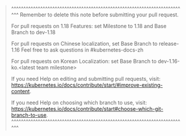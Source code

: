>^^^^^^^^^^^^^^^^^^^^^^^^^^^^^^^^^^^^^^^^^^^^^^^^^^^^^^^^^^^^^^^^^^^^^^^^^
> Remember to delete this note before submitting your pull request.
>
> For pull requests on 1.18 Features: set Milestone to 1.18 and Base Branch to dev-1.18
>
> For pull requests on Chinese localization, set Base Branch to release-1.16
> Feel free to ask questions in #kubernetes-docs-zh
>
> For pull requests on Korean Localization: set Base Branch to dev-1.16-ko.\<latest team milestone>
>
> If you need Help on editing and submitting pull requests, visit:
> https://kubernetes.io/docs/contribute/start/#improve-existing-content.
>
> If you need Help on choosing which branch to use, visit:
> https://kubernetes.io/docs/contribute/start#choose-which-git-branch-to-use.
>^^^^^^^^^^^^^^^^^^^^^^^^^^^^^^^^^^^^^^^^^^^^^^^^^^^^^^^^^^^^^^^^^^^^^^^^^
>

